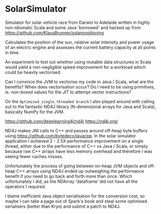 # SolarSimulator
Simulator for solar vehicle race from Darwin to Adelaide written in highly non-idiomatic Scala and some Java 'borrowed' and hacked up from https://github.com/KlausBrunner/solarpositioning

Calculates the position of the sun, relative solar intensity and power usage of an electric engine and assesses the
current battery capacity at all points in time.

An experiment to test out whether using mutable data structures in Scala would yield a non-negligible speed improvement 
for a workload which could be heavily vectorised.

Can I convince the JVM to vectorise my code in Java / Scala, what are the benefits?
When does vectorisation occur? Do I need to be using primitives, ie. non-boxed values for the JIT to attempt vector instructions?

On the `Optimised_single_threaded branch` I also played around with calling out to the fantastic ND4J library
(N-dimensional arrays for Java and Scala), basically NumPy for the JVM.

https://github.com/deeplearning4j/nd4j
https://nd4j.org/

ND4J makes JNI calls to C++ and passes around off-heap byte buffers using https://github.com/bytedeco/javacpp.
In the solar simulator application I achieved 2 - 2.5X performance improvement on a single thread, either due to the performance
of C++ vs Java / Scala, or simply because raw C++ arrays have less memory overhead and therefore I was seeing fewer caches misses.

Unfortunately the process of going between on-heap JVM objects and off-heap C++ arrays using ND4J ended up outweighing the performance
benefit if you need to go back and forth more than once. Which unfortunately I did, as the NDArray 'dataframe' did not have 
all the operators I required.

I blame inefficient Java object serialisation for the conversion cost, so maybe I can take a page out of Spark's book and steal 
some optimised serialisers (better than Kryo) and submit a patch to ND4J.
